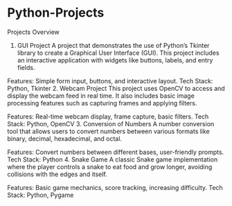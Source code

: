 # Python-Projects
Projects Overview
1. GUI Project
A project that demonstrates the use of Python’s Tkinter library to create a Graphical User Interface (GUI). This project includes an interactive application with widgets like buttons, labels, and entry fields.

Features: Simple form input, buttons, and interactive layout.
Tech Stack: Python, Tkinter
2. Webcam Project
This project uses OpenCV to access and display the webcam feed in real time. It also includes basic image processing features such as capturing frames and applying filters.

Features: Real-time webcam display, frame capture, basic filters.
Tech Stack: Python, OpenCV
3. Conversion of Numbers
A number conversion tool that allows users to convert numbers between various formats like binary, decimal, hexadecimal, and octal.

Features: Convert numbers between different bases, user-friendly prompts.
Tech Stack: Python
4. Snake Game
A classic Snake game implementation where the player controls a snake to eat food and grow longer, avoiding collisions with the edges and itself.

Features: Basic game mechanics, score tracking, increasing difficulty.
Tech Stack: Python, Pygame
